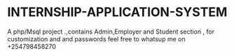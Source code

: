 # INTERNSHIP-APPLICATION-SYSTEM
A php/Msql project .,contains Admin,Employer and Student section ,
for customization and and  passwords  feel free to whatsup me on +254798458270
